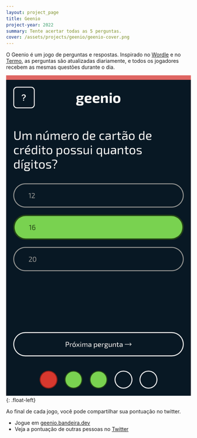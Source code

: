 ```yaml
---
layout: project_page
title: Geenio
project-year: 2022
summary: Tente acertar todas as 5 perguntas.
cover: /assets/projects/geenio/geenio-cover.png
---
```


O Geenio é um jogo de perguntas e respostas. Inspirado no [Wordle](https://www.nytimes.com/games/wordle/index.html) e no [Termo](https://term.ooo), as perguntas são atualizadas diariamente, e todos os jogadores recebem as mesmas questões durante o dia.

![](/assets/projects/geenio/geenio.PNG){: .float-left}

Ao final de cada jogo, você pode compartilhar sua pontuação no twitter.

- Jogue em [geenio.bandeira.dev](https://geenio.bandeira.dev)
- Veja a pontuação de outras pessoas no [Twitter](https://twitter.com/search?q=%22joguei%20geenio%22)
